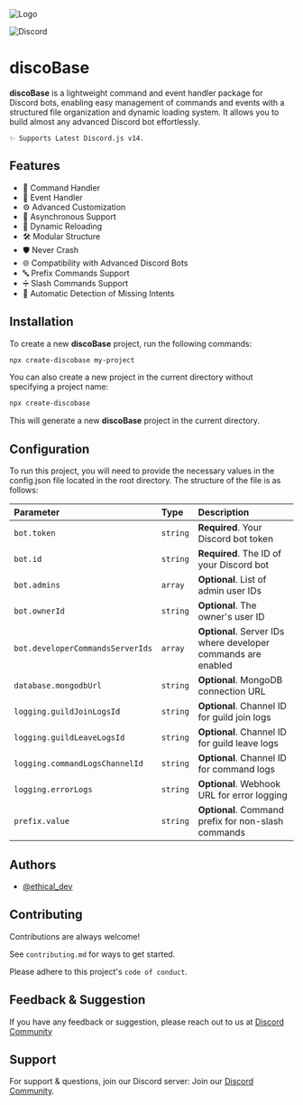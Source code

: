 
![Logo](https://i.ibb.co/HDKDpny/Add-a-heading-1.png)

![Discord](https://img.shields.io/discord/1188398653530984539?logo=discord&logoColor=%23fff&logoSize=auto&label=Discord&labelColor=%23505050&color=%235E6AE9&link=https%3A%2F%2Fdiscord.gg%2Fethical-programmer-s-1188398653530984539)



# discoBase

**discoBase** is a lightweight command and event handler package for Discord bots, enabling easy management of commands and events with a structured file organization and dynamic loading system. It allows you to build almost any advanced Discord bot effortlessly.

```
✨ Supports Latest Discord.js v14.
```
## Features

- 🎉 Command Handler
- 📅 Event Handler
- ⚙️ Advanced Customization
- 🚀 Asynchronous Support
- 🔄 Dynamic Reloading
- 🛠️ Modular Structure
- 🛡 Never Crash
- 🌐 Compatibility with Advanced Discord Bots
- 🔤 Prefix Commands Support
- ➗ Slash Commands Support
- 🔔 Automatic Detection of Missing Intents


## Installation

To create a new **discoBase** project, run the following commands:


```bash
npx create-discobase my-project
```

You can also create a new project in the current directory without specifying a project name:

```bash
npx create-discobase
```
This will generate a new **discoBase** project in the current directory.


    
## Configuration

To run this project, you will need to provide the necessary values in the config.json file located in the root directory. The structure of the file is as follows:


| Parameter                      | Type     | Description                                                  |
| :------------------------------| :------- | :----------------------------------------------------------- |
| `bot.token`                    | `string` | **Required**. Your Discord bot token                          |
| `bot.id`                       | `string` | **Required**. The ID of your Discord bot                      |
| `bot.admins`                   | `array`  | **Optional**. List of admin user IDs                          |
| `bot.ownerId`                  | `string` | **Optional**. The owner's user ID                             |
| `bot.developerCommandsServerIds`| `array`  | **Optional**. Server IDs where developer commands are enabled |
| `database.mongodbUrl`          | `string` | **Optional**. MongoDB connection URL                          |
| `logging.guildJoinLogsId`       | `string` | **Optional**. Channel ID for guild join logs                  |
| `logging.guildLeaveLogsId`      | `string` | **Optional**. Channel ID for guild leave logs                 |
| `logging.commandLogsChannelId`  | `string` | **Optional**. Channel ID for command logs                     |
| `logging.errorLogs`            | `string` | **Optional**. Webhook URL for error logging                   |
| `prefix.value`                 | `string` | **Optional**. Command prefix for non-slash commands           |

## Authors

- [@ethical_dev](https://discord.com/users/740117727322046538)


## Contributing

Contributions are always welcome!

See `contributing.md` for ways to get started.

Please adhere to this project's `code of conduct`.


## Feedback & Suggestion

If you have any feedback or suggestion, please reach out to us at [Discord Community](https://discord.gg/ethical-programmer-s-1188398653530984539)


## Support

For support & questions, join our Discord server: Join our [Discord Community](https://discord.gg/ethical-programmer-s-1188398653530984539).
